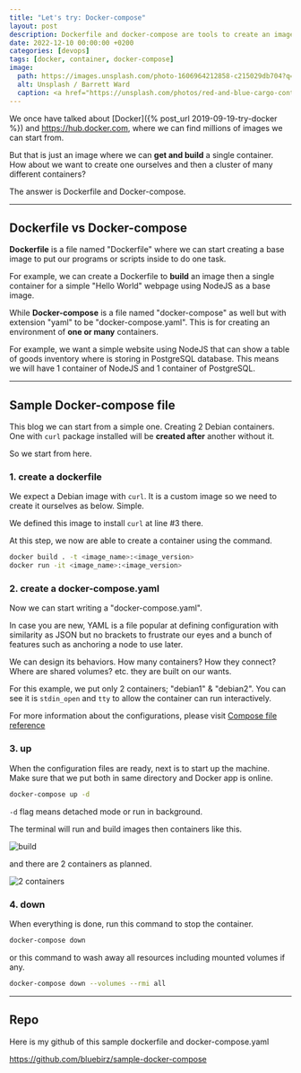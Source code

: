 ```yaml
---
title: "Let's try: Docker-compose"
layout: post
description: Dockerfile and docker-compose are tools to create an image or a cluster of images by ourselves.
date: 2022-12-10 00:00:00 +0200
categories: [devops]
tags: [docker, container, docker-compose]
image:
  path: https://images.unsplash.com/photo-1606964212858-c215029db704?q=80&w=2070&auto=format&fit=crop&ixlib=rb-4.0.3&ixid=M3wxMjA3fDB8MHxwaG90by1wYWdlfHx8fGVufDB8fHx8fA%3D%3D
  alt: Unsplash / Barrett Ward
  caption: <a href="https://unsplash.com/photos/red-and-blue-cargo-containers-5WQJ_ejZ7y8">Unsplash / Barrett Ward</a>
---
```


We once have talked about [Docker]({% post_url 2019-09-19-try-docker %}) and <https://hub.docker.com>, where we can find millions of images we can start from.

But that is just an image where we can **get and build** a single container. How about we want to create one ourselves and then a cluster of many different containers?

The answer is Dockerfile and Docker-compose.

---

## Dockerfile vs Docker-compose

**Dockerfile** is a file named "Dockerfile" where we can start creating a base image to put our programs or scripts inside to do one task.

For example, we can create a Dockerfile to **build** an image then a single container for a simple "Hello World" webpage using NodeJS as a base image.

While **Docker-compose** is a file named "docker-compose" as well but with extension "yaml" to be "docker-compose.yaml". This is for creating an environment of **one or many** containers.

For example, we want a simple website using NodeJS that can show a table of goods inventory where is storing in PostgreSQL database. This means we will have 1 container of NodeJS and 1 container of PostgreSQL.

---

## Sample Docker-compose file

This blog we can start from a simple one. Creating 2 Debian containers. One with `curl` package installed will be **created after** another without it.

So we start from here.

### 1. create a dockerfile

We expect a Debian image with `curl`. It is a custom image so we need to create it ourselves as below. Simple.

<script src="https://gist.github.com/bluebirz/872b0a3fe27c342d1864fde1001fd14c.js"></script>

We defined this image to install `curl` at line #3 there.

At this step, we now are able to create a container using the command.

```sh
docker build . -t <image_name>:<image_version>
docker run -it <image_name>:<image_version>
```

### 2. create a docker-compose.yaml

Now we can start writing a "docker-compose.yaml".

In case you are new, YAML is a file popular at defining configuration with similarity as JSON but no brackets to frustrate our eyes and a bunch of features such as anchoring a node to use later.

We can design its behaviors. How many containers? How they connect? Where are shared volumes? etc. they are built on our wants.

<script src="https://gist.githubusercontent.com/bluebirz/4c95b53f9478d2be398d891add000880.js"></script>

For this example, we put only 2 containers; "debian1" & "debian2". You can see it is `stdin_open` and `tty` to allow the container can run interactively.

For more information about the configurations, please visit [Compose file reference](https://docs.docker.com/reference/compose-file/)

### 3. up

When the configuration files are ready, next is to start up the machine. Make sure that we put both in same directory and Docker app is online.

```sh
docker-compose up -d
```

`-d` flag means detached mode or run in background.

The terminal will run and build images then containers like this.

![build](https://bluebirzdotnet.s3.ap-southeast-1.amazonaws.com/docker-compose/Screenshot+2565-12-06+at+20.34.05.png)

and there are 2 containers as planned.

![2 containers](https://bluebirzdotnet.s3.ap-southeast-1.amazonaws.com/docker-compose/Screenshot+2565-12-06+at+20.34.16.png)

### 4. down

When everything is done, run this command to stop the container.

```sh
docker-compose down
```

or this command to wash away all resources including mounted volumes if any.

```sh
docker-compose down --volumes --rmi all
```

---

## Repo

Here is my github of this sample dockerfile and docker-compose.yaml

<https://github.com/bluebirz/sample-docker-compose>
